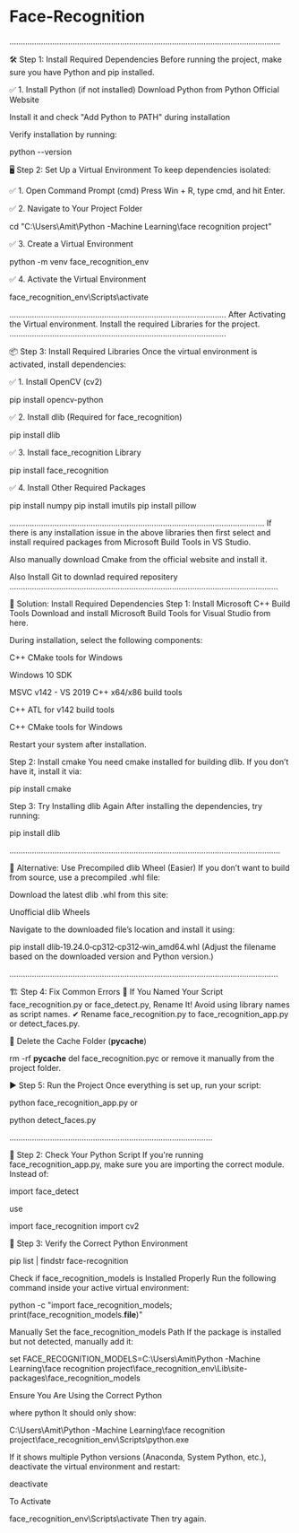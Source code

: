 # Face-Recognition


........................................................................................................................

🛠 Step 1: Install Required Dependencies
Before running the project, make sure you have Python and pip installed.

✅ 1. Install Python (if not installed)
Download Python from Python Official Website

Install it and check "Add Python to PATH" during installation

Verify installation by running:


python --version


🖥 Step 2: Set Up a Virtual Environment
To keep dependencies isolated:

✅ 1. Open Command Prompt (cmd)
Press Win + R, type cmd, and hit Enter.

✅ 2. Navigate to Your Project Folder

cd "C:\Users\Amit\Python -Machine Learning\face recognition project"

✅ 3. Create a Virtual Environment

python -m venv face_recognition_env

✅ 4. Activate the Virtual Environment

face_recognition_env\Scripts\activate

................................................................................................
After Activating the Virtual environment. Install the required Libraries for the project.
................................................................................................


📦 Step 3: Install Required Libraries
Once the virtual environment is activated, install dependencies:

✅ 1. Install OpenCV (cv2)

pip install opencv-python

✅ 2. Install dlib (Required for face_recognition)

pip install dlib

✅ 3. Install face_recognition Library

pip install face_recognition

✅ 4. Install Other Required Packages

pip install numpy
pip install imutils
pip install pillow


.................................................................................................................
If there is any installation issue in the above libraries  then first select and 
install required packages from  Microsoft Build Tools in VS Studio.

Also manually download Cmake from the official website  and install it. 

Also Install Git to downlad required repositery
.......................................................................................................................



🔹 Solution: Install Required Dependencies
Step 1: Install Microsoft C++ Build Tools
Download and install Microsoft Build Tools for Visual Studio from here.

During installation, select the following components:

C++ CMake tools for Windows

Windows 10 SDK

MSVC v142 - VS 2019 C++ x64/x86 build tools

C++ ATL for v142 build tools

C++ CMake tools for Windows

Restart your system after installation.

Step 2: Install cmake
You need cmake installed for building dlib. If you don’t have it, install it via:

pip install cmake

Step 3: Try Installing dlib Again
After installing the dependencies, try running:

pip install dlib


........................................................................................................................


🔹 Alternative: Use Precompiled dlib Wheel (Easier)
If you don’t want to build from source, use a precompiled .whl file:

Download the latest dlib .whl from this site:

Unofficial dlib Wheels

Navigate to the downloaded file’s location and install it using:


pip install dlib‑19.24.0‑cp312‑cp312‑win_amd64.whl
(Adjust the filename based on the downloaded version and Python version.)


.......................................................................................................................



🏗 Step 4: Fix Common Errors
🔹 If You Named Your Script face_recognition.py or face_detect.py, Rename It!
Avoid using library names as script names.
✔ Rename face_recognition.py to face_recognition_app.py or detect_faces.py.

🔹 Delete the Cache Folder (__pycache__)


rm -rf __pycache__
del face_recognition.pyc
or remove it manually from the project folder.

▶ Step 5: Run the Project
Once everything is set up, run your script:


python face_recognition_app.py
or

python detect_faces.py


..........................................................................................



🔹 Step 2: Check Your Python Script
If you're running face_recognition_app.py, make sure you are importing the correct module.
Instead of:

import face_detect

use

import face_recognition
import cv2


🔹 Step 3: Verify the Correct Python Environment


pip list | findstr face-recognition


Check if face_recognition_models is Installed Properly
Run the following command inside your active virtual environment:

python -c "import face_recognition_models; print(face_recognition_models.__file__)"



 Manually Set the face_recognition_models Path
If the package is installed but not detected, manually add it:


set FACE_RECOGNITION_MODELS=C:\Users\Amit\Python -Machine Learning\face recognition project\face_recognition_env\Lib\site-packages\face_recognition_models



Ensure You Are Using the Correct Python

where python
It should only show:


C:\Users\Amit\Python -Machine Learning\face recognition project\face_recognition_env\Scripts\python.exe

If it shows multiple Python versions (Anaconda, System Python, etc.), deactivate the virtual environment and restart:


deactivate

To Activate

face_recognition_env\Scripts\activate
Then try again.
